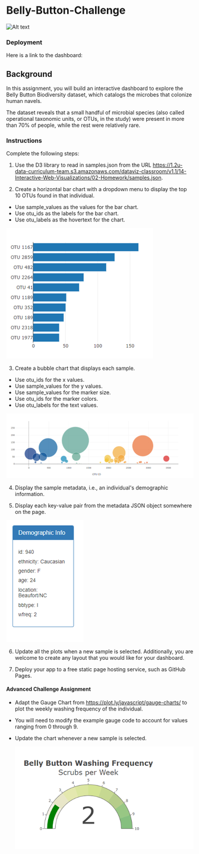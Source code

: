 # Belly-Button-Challenge

![Alt text](image.png)

### Deployment

Here is a link to the dashboard:

## Background

In this assignment, you will build an interactive dashboard to explore the Belly Button Biodiversity dataset, which catalogs the microbes that colonize human navels.

The dataset reveals that a small handful of microbial species (also called operational taxonomic units, or OTUs, in the study) were present in more than 70% of people, while the rest were relatively rare.

### Instructions

Complete the following steps:

1. Use the D3 library to read in samples.json from the URL https://1.2u-data-curriculum-team.s3.amazonaws.com/dataviz-classroom/v1.1/14-Interactive-Web-Visualizations/02-Homework/samples.json.

2. Create a horizontal bar chart with a dropdown menu to display the top 10 OTUs found in that individual.

- Use sample_values as the values for the bar chart.
- Use otu_ids as the labels for the bar chart.
- Use otu_labels as the hovertext for the chart.

![Alt text](./IMAGES/image-1.png)

3. Create a bubble chart that displays each sample.

- Use otu_ids for the x values.
- Use sample_values for the y values.
- Use sample_values for the marker size.
- Use otu_ids for the marker colors.
- Use otu_labels for the text values.

![Alt text](./IMAGES/image-2.png)

4. Display the sample metadata, i.e., an individual's demographic information.

5. Display each key-value pair from the metadata JSON object somewhere on the page.

![Alt text](./IMAGES/image-3.png)

6. Update all the plots when a new sample is selected. Additionally, you are welcome to create any layout that you would like for your dashboard.

7. Deploy your app to a free static page hosting service, such as GitHub Pages.

#### Advanced Challenge Assignment

- Adapt the Gauge Chart from https://plot.ly/javascript/gauge-charts/ to plot the weekly washing frequency of the individual.
- You will need to modify the example gauge code to account for values ranging from 0 through 9.
- Update the chart whenever a new sample is selected.

  ![Alt text](./IMAGES/image-4.png)
